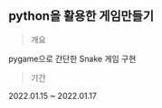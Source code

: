 ## python을 활용한 게임만들기

>개요 <br/>

pygame으로 간단한 Snake 게임 구현 <br/>

> 기간 <br/>

2022.01.15 ~ 2022.01.17

